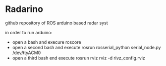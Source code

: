 # Radarino
github repository of ROS arduino based radar syst

in order to run arduino:

 - open a bash and execure roscore
 - open a second bash and execute rosrun rosserial_python serial_node.py /dev/ttyACM0
 - open a third bash end execute rosrun rviz rviz -d rivz_config.rviz



